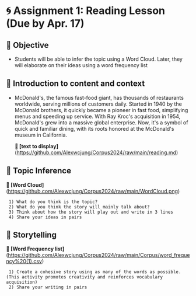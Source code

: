 
# 🌀 Assignment 1: Reading Lesson (Due by Apr. 17)

## 🌱 Objective 
+ Students will be able to infer the topic using a Word Cloud. Later, they will elaborate on their ideas using a word frequency list

## 🌱 Introduction to content and context 
+ McDonald's, the famous fast-food giant, has thousands of restaurants worldwide, serving millions of customers daily. Started in 1940 by the McDonald brothers, it quickly became a pioneer in fast food, simplifying menus and speeding up service. With Ray Kroc's acquisition in 1954, McDonald's grew into a massive global enterprise. Now, it's a symbol of quick and familiar dining, with its roots honored at the McDonald's museum in California.

   **🍇 [text to display]**(https://github.com/Alexwcjung/Corpus2024/raw/main/reading.md)

## 🌱 Topic Inference

   **🍇 [Word Cloud]**(https://github.com/Alexwcjung/Corpus2024/raw/main/WordCloud.png)
``` 
 1) What do you think is the topic?
 2) What do you think the story will mainly talk about?
 3) Think about how the story will play out and write in 3 lines
 4) Share your ideas in pairs
```

## 🌱 Storytelling
   **🍇 [Word Frequency list]**(https://github.com/Alexwcjung/Corpus2024/raw/main/Corpus/word_frequency%20(1).csv)
``` 
 1) Create a cohesive story using as many of the words as possible. (This activity promotes creativity and reinforces vocabulary acquisition)
 2) Share your writing in pairs
``` 
